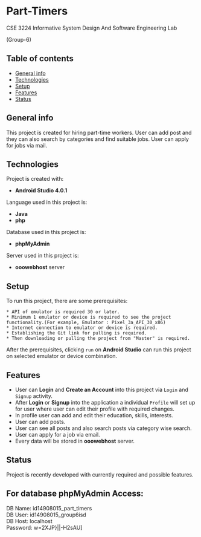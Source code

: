# Part-Timers
CSE 3224 Informative System Design And Software Engineering Lab

(Group-6)
## Table of contents
* [General info](#general-info)
* [Technologies](#technologies)
* [Setup](#setup)
* [Features](#features)
* [Status](#status)

## General info 
This project is created for hiring part-time workers. User can add post and they can also search by categories and find suitable jobs. User can apply for jobs via mail.

## Technologies
Project is created with:
* **Android Studio 4.0.1**

Language used in this project is:
* **Java**
* **php**

Database used in this project is:
* **phpMyAdmin**

Server used in this project is:
* **ooowebhost** server

## Setup
To run this project, there are some prerequisites:
```
* API of emulator is required 30 or later.
* Minimum 1 emulator or device is required to see the project functionality.(For example, Emulator : Pixel_3a_API_30_x86)
* Internet connection to emulator or device is required.
* Establishing the Git link for pulling is required.
* Then downloading or pulling the project from "Master" is required.
```

After the prerequisites, clicking `run` on **Android Studio** can run this project on selected emulator or device combination.


## Features
* User can **Login** and **Create an Account** into this project via `Login` and `Signup` activity.
* After **Login** or **Signup** into the application a individual `Profile` will set up for user where user can edit their profile with required changes.
* In profile user can add and edit their education, skills, interests.
* User can add posts.
* User can see all posts and also search posts via category wise search.
* User can apply for a job via email.
* Every data will be stored in **ooowebhost** server.

## Status 
Project is recently developed with currently required and possible features.

## For database phpMyAdmin Access: 
DB Name: id14908015_part_timers <br/>
DB User: id14908015_group6isd <br/>
DB Host: localhost <br/>
Password: w=2XJP}||-H2sAU]
